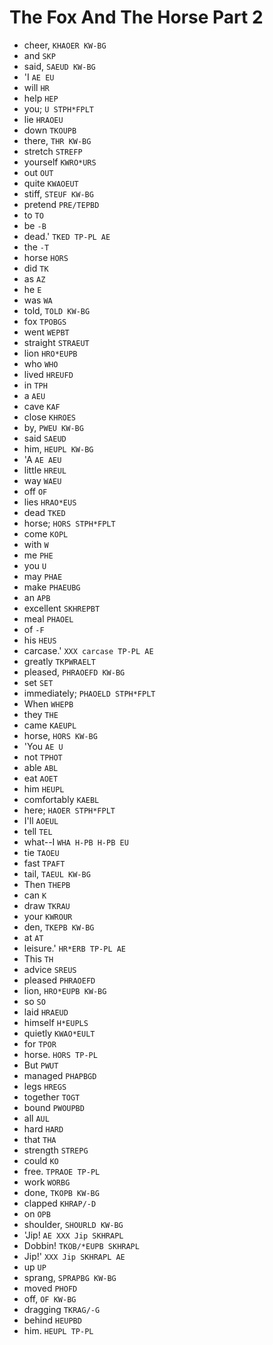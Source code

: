# The Fox And The Horse Part 2

* cheer, `KHAOER KW-BG`
* and `SKP`
* said, `SAEUD KW-BG`
* 'I `AE EU`
* will `HR`
* help `HEP`
* you; `U STPH*FPLT`
* lie `HRAOEU`
* down `TKOUPB`
* there, `THR KW-BG`
* stretch `STREFP`
* yourself `KWRO*URS`
* out `OUT`
* quite `KWAOEUT`
* stiff, `STEUF KW-BG`
* pretend `PRE/TEPBD`
* to `TO`
* be `-B`
* dead.' `TKED TP-PL AE`
* the `-T`
* horse `HORS`
* did `TK`
* as `AZ`
* he `E`
* was `WA`
* told, `TOLD KW-BG`
* fox `TPOBGS`
* went `WEPBT`
* straight `STRAEUT`
* lion `HRO*EUPB`
* who `WHO`
* lived `HREUFD`
* in `TPH`
* a `AEU`
* cave `KAF`
* close `KHROES`
* by, `PWEU KW-BG`
* said `SAEUD`
* him, `HEUPL KW-BG`
* 'A `AE AEU`
* little `HREUL`
* way `WAEU`
* off `OF`
* lies `HRAO*EUS`
* dead `TKED`
* horse; `HORS STPH*FPLT`
* come `KOPL`
* with `W`
* me `PHE`
* you `U`
* may `PHAE`
* make `PHAEUBG`
* an `APB`
* excellent `SKHREPBT`
* meal `PHAOEL`
* of `-F`
* his `HEUS`
* carcase.' `XXX carcase TP-PL AE`
* greatly `TKPWRAELT`
* pleased, `PHRAOEFD KW-BG`
* set `SET`
* immediately; `PHAOELD STPH*FPLT`
* When `WHEPB`
* they `THE`
* came `KAEUPL`
* horse, `HORS KW-BG`
* 'You `AE U`
* not `TPHOT`
* able `ABL`
* eat `AOET`
* him `HEUPL`
* comfortably `KAEBL`
* here; `HAOER STPH*FPLT`
* I'll `AOEUL`
* tell `TEL`
* what--I `WHA H-PB H-PB EU`
* tie `TAOEU`
* fast `TPAFT`
* tail, `TAEUL KW-BG`
* Then `THEPB`
* can `K`
* draw `TKRAU`
* your `KWROUR`
* den, `TKEPB KW-BG`
* at `AT`
* leisure.' `HR*ERB TP-PL AE`
* This `TH`
* advice `SREUS`
* pleased `PHRAOEFD`
* lion, `HRO*EUPB KW-BG`
* so `SO`
* laid `HRAEUD`
* himself `H*EUPLS`
* quietly `KWAO*EULT`
* for `TPOR`
* horse. `HORS TP-PL`
* But `PWUT`
* managed `PHAPBGD`
* legs `HREGS`
* together `TOGT`
* bound `PWOUPBD`
* all `AUL`
* hard `HARD`
* that `THA`
* strength `STREPG`
* could `KO`
* free. `TPRAOE TP-PL`
* work `WORBG`
* done, `TKOPB KW-BG`
* clapped `KHRAP/-D`
* on `OPB`
* shoulder, `SHOURLD KW-BG`
* 'Jip! `AE XXX Jip SKHRAPL`
* Dobbin! `TKOB/*EUPB SKHRAPL`
* Jip!' `XXX Jip SKHRAPL AE`
* up `UP`
* sprang, `SPRAPBG KW-BG`
* moved `PHOFD`
* off, `OF KW-BG`
* dragging `TKRAG/-G`
* behind `HEUPBD`
* him. `HEUPL TP-PL`
